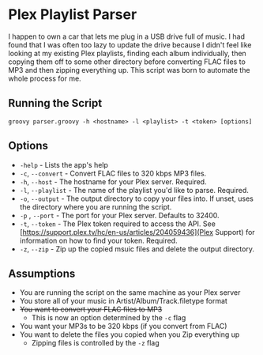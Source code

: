 # Plex Playlist Parser
I happen to own a car that lets me plug in a USB drive full of music. I had found that I was often too lazy to update the drive because I didn't feel like looking at my existing Plex playlists, finding each album individually, then copying them off to some other directory before converting FLAC files to MP3 and then zipping everything up. This script was born to automate the whole process for me.

## Running the Script
```
groovy parser.groovy -h <hostname> -l <playlist> -t <token> [options]
```

## Options
- `-help` - Lists the app's help
- `-c`, `--convert` - Convert FLAC files to 320 kbps MP3 files.
- `-h`, `--host` - The hostname for your Plex server. Required.
- `-l`, `--playlist` - The name of the playlist you'd like to parse. Required.
- `-o`, `--output` - The output directory to copy your files into. If unset, uses the directory where you are running the script.
- `-p` , `--port` - The port for your Plex server. Defaults to 32400.
- `-t`, `--token` - The Plex token required to access the API. See [https://support.plex.tv/hc/en-us/articles/204059436](Plex Support) for information on how to find your token. Required.
- `-z`, `--zip` - Zip up the copied msuic files and delete the output directory.

## Assumptions
- You are running the script on the same machine as your Plex server
- You store all of your music in Artist/Album/Track.filetype format
- ~~You want to convert your FLAC files to MP3~~
  - This is now an option determined by the `-c` flag
- You want your MP3s to be 320 kbps (if you convert from FLAC)
- You want to delete the files you copied when you Zip everything up
  - Zipping files is controlled by the `-z` flag
